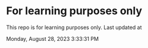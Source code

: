 # For learning purposes only
This repo is for learning purposes only.
Last updated at

Monday, August 28, 2023 3:33:31 PM


